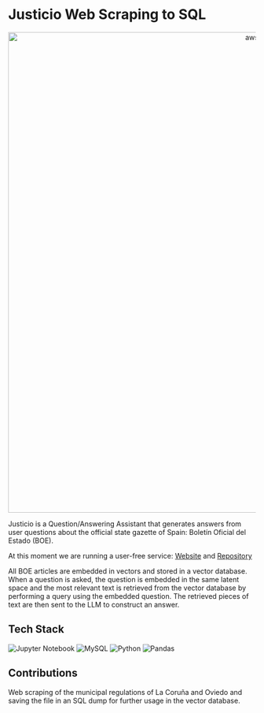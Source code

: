 # Justicio Web Scraping to SQL

<p align="center">
  <img width="976" alt="aws" src="https://github.com/user-attachments/assets/4c1b5690-95c5-416e-8944-39920dc59632">
</p>

Justicio is a Question/Answering Assistant that generates answers from user questions about the official state gazette of Spain: Boletín Oficial del Estado (BOE).


At this moment we are running a user-free service: [Website](https://justicio.es/) and [Repository](https://github.com/bukosabino/justicio)

All BOE articles are embedded in vectors and stored in a vector database. When a question is asked, the question is embedded in the same latent space and the most relevant text is retrieved from the vector database by performing a query using the embedded question. The retrieved pieces of text are then sent to the LLM to construct an answer.

## Tech Stack

![Jupyter Notebook](https://img.shields.io/badge/jupyter-%23FA0F00.svg?style=for-the-badge&logo=jupyter&logoColor=white)
![MySQL](https://img.shields.io/badge/mysql-%2300f.svg?style=for-the-badge&logo=mysql&logoColor=white)
![Python](https://img.shields.io/badge/python-3670A0?style=for-the-badge&logo=python&logoColor=ffdd54)
![Pandas](https://img.shields.io/badge/pandas-%23150458.svg?style=for-the-badge&logo=pandas&logoColor=white)

## Contributions

Web scraping of the municipal regulations of La Coruña and Oviedo and saving the file in an SQL dump for further usage in the vector database.
